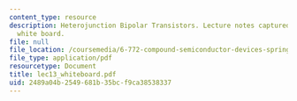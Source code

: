 ```yaml
---
content_type: resource
description: Heterojunction Bipolar Transistors. Lecture notes captured from electronic
  white board.
file: null
file_location: /coursemedia/6-772-compound-semiconductor-devices-spring-2003/2489a04b2549681b35bcf9ca38538337_lec13_whiteboard.pdf
file_type: application/pdf
resourcetype: Document
title: lec13_whiteboard.pdf
uid: 2489a04b-2549-681b-35bc-f9ca38538337
---
```

